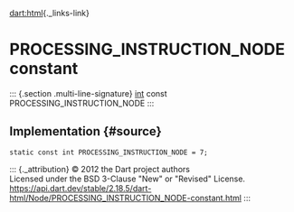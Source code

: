 [dart:html](../../dart-html/dart-html-library){._links-link}

PROCESSING\_INSTRUCTION\_NODE constant
======================================

::: {.section .multi-line-signature}
[int](../../dart-core/int-class) const PROCESSING\_INSTRUCTION\_NODE
:::

Implementation {#source}
--------------

``` {.language-dart data-language="dart"}
static const int PROCESSING_INSTRUCTION_NODE = 7;
```

::: {._attribution}
© 2012 the Dart project authors\
Licensed under the BSD 3-Clause \"New\" or \"Revised\" License.\
<https://api.dart.dev/stable/2.18.5/dart-html/Node/PROCESSING_INSTRUCTION_NODE-constant.html>
:::
